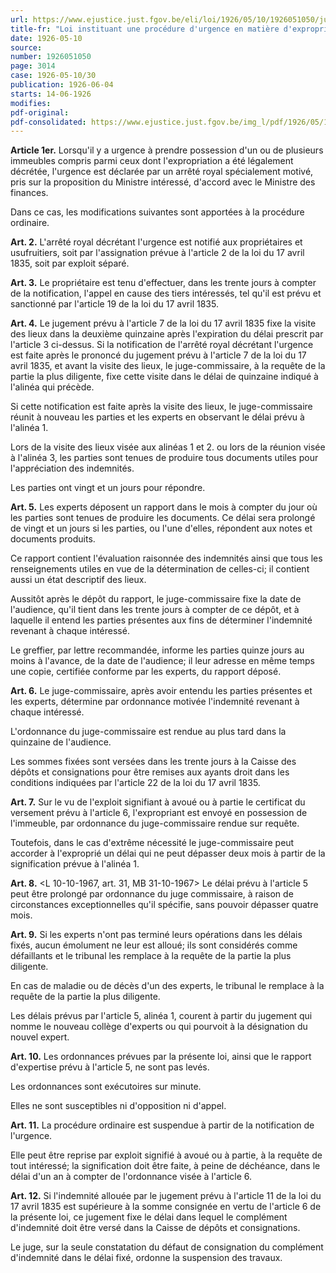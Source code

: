 ```yaml
---
url: https://www.ejustice.just.fgov.be/eli/loi/1926/05/10/1926051050/justel
title-fr: "Loi instituant une procédure d'urgence en matière d'expropriation pour cause d'utilité publique. (NOTE : abrogé pour la Région flamande par DCFL 2017-02-24/22, art. 122,3°, 002; En vigueur : 01-01-2018) (NOTE : abrogé pour la Région wallonne par DRW 2018-11-22/12, art. 101, 003; En vigueur : 01-07-2019) (NOTE : Consultation des versions antérieures à partir du 25-04-2017 et mise à jour au 18-12-2018)"
date: 1926-05-10
source:
number: 1926051050
page: 3014
case: 1926-05-10/30
publication: 1926-06-04
starts: 14-06-1926
modifies:
pdf-original:
pdf-consolidated: https://www.ejustice.just.fgov.be/img_l/pdf/1926/05/10/1926051050_F.pdf
---
```


**Article 1er.** Lorsqu'il y a urgence à prendre possession d'un ou de plusieurs immeubles compris parmi ceux dont l'expropriation a été légalement décrétée, l'urgence est déclarée par un arrêté royal spécialement motivé, pris sur la proposition du Ministre intéressé, d'accord avec le Ministre des finances.

Dans ce cas, les modifications suivantes sont apportées à la procédure ordinaire.

**Art. 2.** L'arrêté royal décrétant l'urgence est notifié aux propriétaires et usufruitiers, soit par l'assignation prévue à l'article 2 de la loi du 17 avril 1835, soit par exploit séparé.

**Art. 3.** Le propriétaire est tenu d'effectuer, dans les trente jours à compter de la notification, l'appel en cause des tiers intéressés, tel qu'il est prévu et sanctionné par l'article 19 de la loi du 17 avril 1835.

**Art. 4.** Le jugement prévu à l'article 7 de la loi du 17 avril 1835 fixe la visite des lieux dans la deuxième quinzaine après l'expiration du délai prescrit par l'article 3 ci-dessus. Si la notification de l'arrêté royal décrétant l'urgence est faite après le prononcé du jugement prévu à l'article 7 de la loi du 17 avril 1835, et avant la visite des lieux, le juge-commissaire, à la requête de la partie la plus diligente, fixe cette visite dans le délai de quinzaine indiqué à l'alinéa qui précède.

Si cette notification est faite après la visite des lieux, le juge-commissaire réunit à nouveau les parties et les experts en observant le délai prévu à l'alinéa 1.

Lors de la visite des lieux visée aux alinéas 1 et 2. ou lors de la réunion visée à l'alinéa 3, les parties sont tenues de produire tous documents utiles pour l'appréciation des indemnités.

Les parties ont vingt et un jours pour répondre.

**Art. 5.** Les experts déposent un rapport dans le mois à compter du jour où les parties sont tenues de produire les documents. Ce délai sera prolongé de vingt et un jours si les parties, ou l'une d'elles, répondent aux notes et documents produits.

Ce rapport contient l'évaluation raisonnée des indemnités ainsi que tous les renseignements utiles en vue de la détermination de celles-ci; il contient aussi un état descriptif des lieux.

Aussitôt après le dépôt du rapport, le juge-commissaire fixe la date de l'audience, qu'il tient dans les trente jours à compter de ce dépôt, et à laquelle il entend les parties présentes aux fins de déterminer l'indemnité revenant à chaque intéressé.

Le greffier, par lettre recommandée, informe les parties quinze jours au moins à l'avance, de la date de l'audience; il leur adresse en même temps une copie, certifiée conforme par les experts, du rapport déposé.

**Art. 6.** Le juge-commissaire, après avoir entendu les parties présentes et les experts, détermine par ordonnance motivée l'indemnité revenant à chaque intéressé.

L'ordonnance du juge-commissaire est rendue au plus tard dans la quinzaine de l'audience.

Les sommes fixées sont versées dans les trente jours à la Caisse des dépôts et consignations pour être remises aux ayants droit dans les conditions indiquées par l'article 22 de la loi du 17 avril 1835.

**Art. 7.** Sur le vu de l'exploit signifiant à avoué ou à partie le certificat du versement prévu à l'article 6, l'expropriant est envoyé en possession de l'immeuble, par ordonnance du juge-commissaire rendue sur requête.

Toutefois, dans le cas d'extrême nécessité le juge-commissaire peut accorder à l'exproprié un délai qui ne peut dépasser deux mois à partir de la signification prévue à l'alinéa 1.

**Art. 8.** <L 10-10-1967, art. 31, MB 31-10-1967> Le délai prévu à l'article 5 peut être prolongé par ordonnance du juge commissaire, à raison de circonstances exceptionnelles qu'il spécifie, sans pouvoir dépasser quatre mois.

**Art. 9.** Si les experts n'ont pas terminé leurs opérations dans les délais fixés, aucun émolument ne leur est alloué; ils sont considérés comme défaillants et le tribunal les remplace à la requête de la partie la plus diligente.

En cas de maladie ou de décès d'un des experts, le tribunal le remplace à la requête de la partie la plus diligente.

Les délais prévus par l'article 5, alinéa 1, courent à partir du jugement qui nomme le nouveau collège d'experts ou qui pourvoit à la désignation du nouvel expert.

**Art. 10.** Les ordonnances prévues par la présente loi, ainsi que le rapport d'expertise prévu à l'article 5, ne sont pas levés.

Les ordonnances sont exécutoires sur minute.

Elles ne sont susceptibles ni d'opposition ni d'appel.

**Art. 11.** La procédure ordinaire est suspendue à partir de la notification de l'urgence.

Elle peut être reprise par exploit signifié à avoué ou à partie, à la requête de tout intéressé; la signification doit être faite, à peine de déchéance, dans le délai d'un an à compter de l'ordonnance visée à l'article 6.

**Art. 12.** Si l'indemnité allouée par le jugement prévu à l'article 11 de la loi du 17 avril 1835 est supérieure à la somme consignée en vertu de l'article 6 de la présente loi, ce jugement fixe le délai dans lequel le complément d'indemnité doit être versé dans la Caisse de dépôts et consignations.

Le juge, sur la seule constatation du défaut de consignation du complément d'indemnité dans le délai fixé, ordonne la suspension des travaux.
